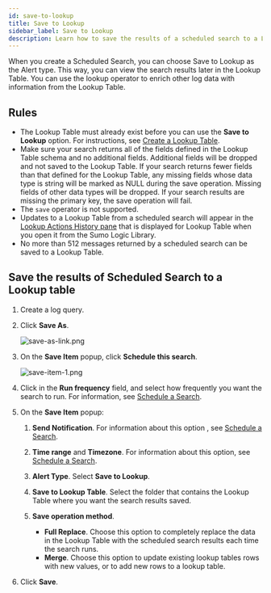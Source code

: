 ```yaml
---
id: save-to-lookup
title: Save to Lookup
sidebar_label: Save to Lookup
description: Learn how to save the results of a scheduled search to a Lookup Table.
---
```


When you create a Scheduled Search, you can choose Save to Lookup as the Alert type. This way, you can view the search results later in the Lookup Table. You can use the lookup operator to enrich other log data with information from the Lookup Table.

## Rules

* The Lookup Table must already exist before you can use the **Save to Lookup** option. For instructions, see [Create a Lookup Table](../../search/lookup-tables/create-a-lookup-table.md).
* Make sure your search returns all of the fields defined in the Lookup Table schema and no additional fields. Additional fields will be dropped and not saved to the Lookup Table. If your search returns fewer fields than that defined for the Lookup Table, any missing fields whose data type is string will be marked as NULL during the save operation. Missing fields of other data types will be dropped. If your search results are missing the primary key, the save operation will fail. 
* The `save` operator is not supported.
* Updates to a Lookup Table from a scheduled search will appear in the [Lookup Actions History pane](../../search/lookup-tables/manage-and-update-lookup-tables.md) that is displayed for Lookup Table when you open it from the Sumo Logic Library.
* No more than 512 messages returned by a scheduled search can be saved to a Lookup Table.

## Save the results of Scheduled Search to a Lookup table

1. Create a log query.
1. Click **Save As**.

    ![save-as-link.png](/img/alerts/save-as-link.png)

1. On the **Save Item** popup, click **Schedule this search**.

    ![save-item-1.png](/img/alerts/save-item-1.png)

1. Click in the **Run frequency** field, and select how frequently you want the search to run. For information, see [Schedule a Search](schedule-search.md). 
1. On the **Save Item** popup:

   1. **Send Notification**. For information about this option , see [Schedule a Search](schedule-search.md).
   1. **Time range** and **Timezone**. For information about this option, see [Schedule a Search](schedule-search.md).
   1. **Alert Type**. Select **Save to Lookup**.
   1. **Save to Lookup Table**. Select the folder that contains the Lookup Table where you want the search results saved.
   1. **Save operation method**. 

      * **Full Replace**. Choose this option to completely replace the data in the Lookup Table with the scheduled search results each time the search runs.
      * **Merge**. Choose this option to update existing lookup tables rows with new values, or to add new rows to a lookup table. 

1. Click **Save**.
